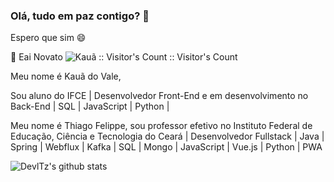 ### Olá, tudo em paz contigo? 👋
Espero que sim 😄

👋 Eai Novato  <img src="https://profile-counter.glitch.me/{DevlTz}/count.svg" alt="Kauã :: Visitor's Count" />
:: Visitor's Count

Meu nome é Kauã do Vale,

Sou aluno do IFCE | Desenvolvedor Front-End e em desenvolvimento no Back-End | SQL |  JavaScript | Python |

Meu nome é Thiago Felippe,
sou professor efetivo no Instituto Federal de Educação, Ciência e Tecnologia do Ceará | Desenvolvedor Fullstack | Java | Spring | Webflux | Kafka | SQL | Mongo | JavaScript | Vue.js | Python | PWA

![DevlTz's github stats](https://github-readme-stats.vercel.app/api?username=DevlTz&show_icons=true&theme=dark)


<!--
**DevlTz/DevlTz** is a ✨ _special_ ✨ repository because its `README.md` (this file) appears on your GitHub profile.

Here are some ideas to get you started:

- 🔭 I’m currently working on ...
- 🌱 I’m currently learning ...
- 👯 I’m looking to collaborate on ...
- 🤔 I’m looking for help with ...
- 💬 Ask me about ...
- 📫 How to reach me: ...
- 😄 Pronouns: ...
- ⚡ Fun fact: ...
-->
